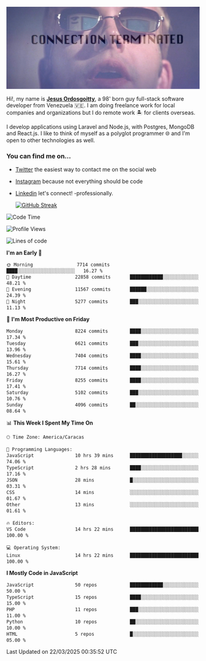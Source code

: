 ![hackers movie reference](./disconnected.jpg)

Hi!, my name is [**Jesus Ordosgoitty**](https://jodaz.dev), a 98' born guy full-stack software developer from Venezuela 🇻🇪. I am doing freelance work for local companies and organizations but I do remote work 🏝️ for clients overseas. 

I develop applications using Laravel and Node.js, with Postgres, MongoDB and React.js. I like to think of myself as a polyglot programmer 🌐 and I'm open to other technologies as well.

### You can find me on...

- [Twitter](https://twitter.com/jodaz_) the easiest way to contact me on the social web
- [Instagram](https://instagram.com/jodaz_) because not everything should be code
- [Linkedin](https://linkedin.com/in/jodaz) let's connect! -professionally.


    [![GitHub Streak](https://streak-stats.demolab.com?user=jodaz&theme=tokyonight)](https://git.io/streak-stats)

<!--START_SECTION:waka-->
![Code Time](http://img.shields.io/badge/Code%20Time-7%2C256%20hrs-blue)

![Profile Views](http://img.shields.io/badge/Profile%20Views-0-blue)

![Lines of code](https://img.shields.io/badge/From%20Hello%20World%20I%27ve%20Written-83.0%20million%20lines%20of%20code-blue)

**I'm an Early 🐤** 

```text
🌞 Morning                7714 commits        ████░░░░░░░░░░░░░░░░░░░░░   16.27 % 
🌆 Daytime                22858 commits       ████████████░░░░░░░░░░░░░   48.21 % 
🌃 Evening                11567 commits       ██████░░░░░░░░░░░░░░░░░░░   24.39 % 
🌙 Night                  5277 commits        ███░░░░░░░░░░░░░░░░░░░░░░   11.13 % 
```
📅 **I'm Most Productive on Friday** 

```text
Monday                   8224 commits        ████░░░░░░░░░░░░░░░░░░░░░   17.34 % 
Tuesday                  6621 commits        ███░░░░░░░░░░░░░░░░░░░░░░   13.96 % 
Wednesday                7404 commits        ████░░░░░░░░░░░░░░░░░░░░░   15.61 % 
Thursday                 7714 commits        ████░░░░░░░░░░░░░░░░░░░░░   16.27 % 
Friday                   8255 commits        ████░░░░░░░░░░░░░░░░░░░░░   17.41 % 
Saturday                 5102 commits        ███░░░░░░░░░░░░░░░░░░░░░░   10.76 % 
Sunday                   4096 commits        ██░░░░░░░░░░░░░░░░░░░░░░░   08.64 % 
```


📊 **This Week I Spent My Time On** 

```text
🕑︎ Time Zone: America/Caracas

💬 Programming Languages: 
JavaScript               10 hrs 39 mins      ███████████████████░░░░░░   74.06 % 
TypeScript               2 hrs 28 mins       ████░░░░░░░░░░░░░░░░░░░░░   17.16 % 
JSON                     28 mins             █░░░░░░░░░░░░░░░░░░░░░░░░   03.31 % 
CSS                      14 mins             ░░░░░░░░░░░░░░░░░░░░░░░░░   01.67 % 
Other                    13 mins             ░░░░░░░░░░░░░░░░░░░░░░░░░   01.61 % 

🔥 Editors: 
VS Code                  14 hrs 22 mins      █████████████████████████   100.00 % 

💻 Operating System: 
Linux                    14 hrs 22 mins      █████████████████████████   100.00 % 
```

**I Mostly Code in JavaScript** 

```text
JavaScript               50 repos            ████████████░░░░░░░░░░░░░   50.00 % 
TypeScript               15 repos            ████░░░░░░░░░░░░░░░░░░░░░   15.00 % 
PHP                      11 repos            ███░░░░░░░░░░░░░░░░░░░░░░   11.00 % 
Python                   10 repos            ██░░░░░░░░░░░░░░░░░░░░░░░   10.00 % 
HTML                     5 repos             █░░░░░░░░░░░░░░░░░░░░░░░░   05.00 % 
```




 Last Updated on 22/03/2025 00:35:52 UTC
<!--END_SECTION:waka-->
